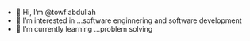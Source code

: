 - 👋 Hi, I’m @towfiabdullah
- 👀 I’m interested in ...software enginnering and software development
- 🌱 I’m currently learning ...problem solving 
<!---
towfiabdullah/towfiabdullah is a ✨ special ✨ repository because its `README.md` (this file) appears on your GitHub profile.
You can click the Preview link to take a look at your changes.
--->
